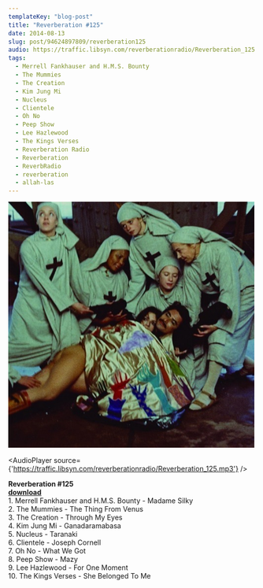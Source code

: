 ```yaml
---
templateKey: "blog-post"
title: "Reverberation #125"
date: 2014-08-13
slug: post/94624897809/reverberation125
audio: https://traffic.libsyn.com/reverberationradio/Reverberation_125.mp3
tags:
  - Merrell Fankhauser and H.M.S. Bounty
  - The Mummies
  - The Creation
  - Kim Jung Mi
  - Nucleus
  - Clientele
  - Oh No
  - Peep Show
  - Lee Hazlewood
  - The Kings Verses
  - Reverberation Radio
  - Reverberation
  - ReverbRadio
  - reverberation
  - allah-las
---
```


![Reverberation #125](../images/3ee1565018bff0214b1e54659fa3fd29004f7ee93b2dcc0388eba9e676af1ac5.jpg)

<AudioPlayer source={'https://traffic.libsyn.com/reverberationradio/Reverberation_125.mp3'} />

<p><strong>Reverberation #125<br /></strong><strong><a href="https://traffic.libsyn.com/reverberationradio/Reverberation_125.mp3" title="download" target="_blank">download<br /></a></strong>1. Merrell Fankhauser and H.M.S. Bounty - Madame Silky<br />2. The Mummies - The Thing From Venus<br />3. The Creation - Through My Eyes<br />4. Kim Jung Mi - Ganadaramabasa<br />5. Nucleus - Taranaki<br />6. Clientele - Joseph Cornell<br />7. Oh No - What We Got<br />8. Peep Show - Mazy<br />9. Lee Hazlewood - For One Moment<br />10. The Kings Verses - She Belonged To Me</p>

